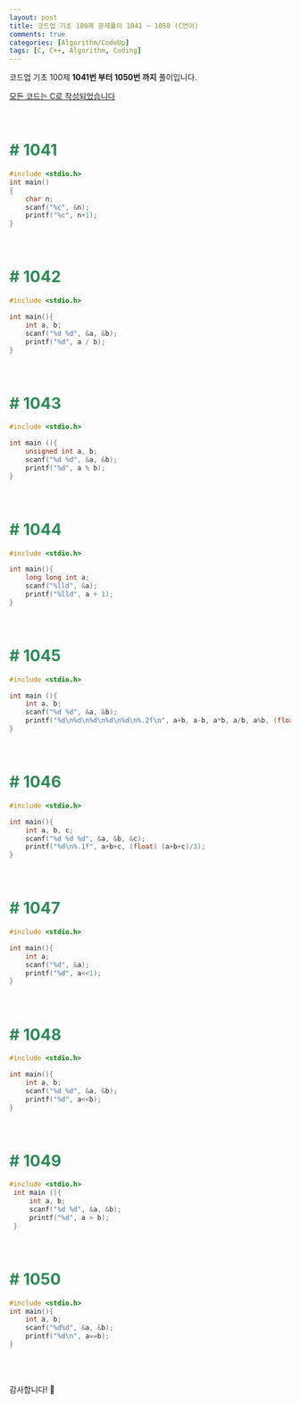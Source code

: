 ```yaml
---
layout: post
title: 코드업 기초 100제 문제풀이 1041 ~ 1050 (C언어)
comments: true
categories: [Algorithm/CodeUp]
tags: [C, C++, Algorithm, Coding]
---
```


코드업 기초 100제 **1041번 부터 1050번 까지** 풀이입니다.


<u>모든 코드는 C로 작성되었습니다</u>

<br>

# <span style="color:SeaGreen"> # 1041 </span>

``` c
#include <stdio.h>
int main()
{
    char n;
    scanf("%c", &n);
    printf("%c", n+1);
}
```
<br>

# <span style="color:SeaGreen"> # 1042 </span>

``` c
#include <stdio.h>

int main(){
    int a, b;
    scanf("%d %d", &a, &b);
    printf("%d", a / b);
}
```

<br>


# <span style="color:SeaGreen"> # 1043 </span>

```c
#include <stdio.h>

int main (){
    unsigned int a, b;
    scanf("%d %d", &a, &b);
    printf("%d", a % b);
}
```
<br>

# <span style="color:SeaGreen"> # 1044 </span>

```c
#include <stdio.h>

int main(){
    long long int a;
    scanf("%lld", &a);
    printf("%lld", a + 1);
}
```
<br>

# <span style="color:SeaGreen"> # 1045 </span>

```c
#include <stdio.h>

int main (){
    int a, b;
    scanf("%d %d", &a, &b);
    printf("%d\n%d\n%d\n%d\n%d\n%.2f\n", a+b, a-b, a*b, a/b, a%b, (float)a/b);
}
```
<br>

# <span style="color:SeaGreen"> # 1046 </span>

```c
#include <stdio.h>

int main(){
    int a, b, c;
    scanf("%d %d %d", &a, &b, &c);
    printf("%d\n%.1f", a+b+c, (float) (a+b+c)/3);
}
```
<br>

# <span style="color:SeaGreen"> # 1047 </span>

```c
#include <stdio.h>

int main(){
    int a;
    scanf("%d", &a);
    printf("%d", a<<1);
}
```
<br>

# <span style="color:SeaGreen"> # 1048 </span>

```c
#include <stdio.h>

int main(){
    int a, b;
    scanf("%d %d", &a, &b);
    printf("%d", a<<b);
}
```
<br>

# <span style="color:SeaGreen"> # 1049 </span>

```c
#include <stdio.h>
 int main (){
     int a, b;
     scanf("%d %d", &a, &b);
     printf("%d", a > b);
 }
```
<br>


# <span style="color:SeaGreen"> # 1050 </span>

```c
#include <stdio.h>
int main(){
    int a, b;
    scanf("%d%d", &a, &b);
    printf("%d\n", a==b);
}
```


<br><br>

감사합니다! 🙂
